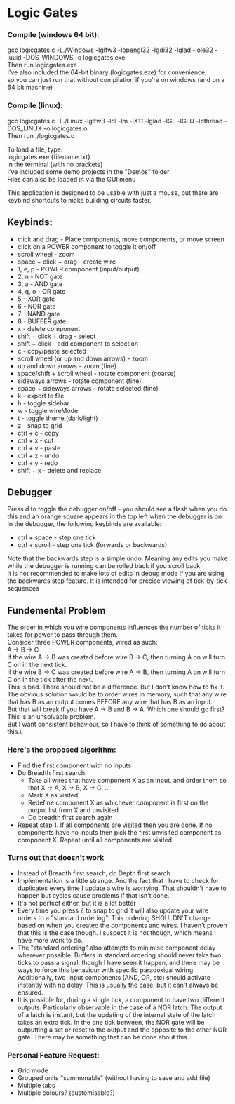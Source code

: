 # Logic Gates

### Compile (windows 64 bit):
gcc logicgates.c -L./Windows -lglfw3 -lopengl32 -lgdi32 -lglad -lole32 -luuid -DOS_WINDOWS -o logicgates.exe\
Then run logicgates.exe\
I've also included the 64-bit binary (logicgates.exe) for convenience,\
so you can just run that without compilation if you're on windows (and on a 64 bit machine)

### Compile (linux):
gcc logicgates.c -L./Linux -lglfw3 -ldl -lm -lX11 -lglad -lGL -lGLU -lpthread -DOS_LINUX -o logicgates.o\
Then run ./logicgates.o

To load a file, type:\
logicgates.exe {filename.txt}\
in the terminal (with no brackets)\
I've included some demo projects in the "Demos" folder\
Files can also be loaded in via the GUI menu

This application is designed to be usable with just a mouse, but there are\
keybind shortcuts to make building circuits faster.

## Keybinds:
* click and drag - Place components, move components, or move screen
* click on a POWER component to toggle it on/off
* scroll wheel - zoom
* space + click + drag - create wire
* 1, e, p - POWER component (input/output)
* 2, n - NOT gate
* 3, a - AND gate
* 4, q, o - OR gate
* 5 - XOR gate
* 6 - NOR gate
* 7 - NAND gate
* 8 - BUFFER gate
* x - delete component
* shift + click + drag - select
* shift + click - add component to selection
* c - copy/paste selected
* scroll wheel (or up and down arrows) - zoom
* up and down arrows - zoom (fine)
* space/shift + scroll wheel - rotate component (coarse)
* sideways arrows - rotate component (fine)
* space + sideways arrows - rotate selected (fine)
* k - export to file
* h - toggle sidebar
* w - toggle wireMode
* t - toggle theme (dark/light)
* z - snap to grid
* ctrl + c - copy
* ctrl + x - cut
* ctrl + v - paste
* ctrl + z - undo
* ctrl + y - redo
* shift + x - delete and replace

## Debugger
Press d to toggle the debugger on/off - you should see a flash when you do this and an orange square appears in the top left when the debugger is on\
In the debugger, the following keybinds are available:
* ctrl + space - step one tick
* ctrl + scroll - step one tick (forwards or backwards)

Note that the backwards step is a simple undo. Meaning any edits you make while the debugger is running can be rolled back if you scroll back\
It is not recommended to make lots of edits in debug mode if you are using the backwards step feature. It is intended for precise viewing of tick-by-tick sequences

## Fundemental Problem
The order in which you wire components influences the number of ticks it takes for power to pass through them.\
Consider three POWER components, wired as such:\
A -> B -> C\
If the wire A -> B was created before wire B -> C, then turning A on will turn C on in the next tick.\
If the wire B -> C was created before wire A -> B, then turning A on will turn C on in the tick after the next.\
This is bad. There should not be a difference. But I don't know how to fix it.\
The obvious solution would be to order wires in memory, such that any wire that has B as an output comes BEFORE any wire that has B as an input.\
But that will break if you have A -> B and B -> A. Which one should go first? This is an unsolvable problem.\
But I want consistent behaviour, so I have to think of something to do about this.\
### Here's the proposed algorithm:
* Find the first component with no inputs
* Do Breadth first search:
  * Take all wires that have component X as an input, and order them so that X -> A, X -> B, X -> C, ...
  * Mark X as visited
  * Redefine component X as whichever component is first on the output list from X and unvisited
  * Do breadth first search again
* Repeat step 1. If all components are visited then you are done. If no components have no inputs then pick the first unvisited component as component X. Repeat until all components are visited
### Turns out that doesn't work
* Instead of Breadth first search, do Depth first search
* Implementation is a little strange. And the fact that I have to check for duplicates every time I update a wire is worrying. That shouldn't have to happen but cycles cause problems if that isn't done.
* It's not perfect either, but it is a lot better
* Every time you press Z to snap to grid it will also update your wire orders to a "standard ordering". This ordering SHOULDN'T change based on when you created the components and wires. I haven't proven that this is the case though. I suspect it is not though, which means I have more work to do.
* The "standard ordering" also attempts to minimise component delay wherever possible. Buffers in standard ordering should never take two ticks to pass a signal, though I have seen it happen, and there may be ways to force this behaviour with specific paradoxical wiring. Additionally, two-input components (AND, OR, etc) should activate instantly with no delay. This is usually the case, but it can't always be ensured.
* It is possible for, during a single tick, a component to have two different outputs. Particularly observable in the case of a NOR latch. The output of a latch is instant, but the updating of the internal state of the latch takes an extra tick. In the one tick between, the NOR gate will be outputting a set or reset to the output and the opposite to the other NOR gate. There may be something that can be done about this.


### Personal Feature Request:
 - Grid mode
 - Grouped units "summonable" (without having to save and add file)
 - Multiple tabs
 - Multiple colours? (customisable?)
 
